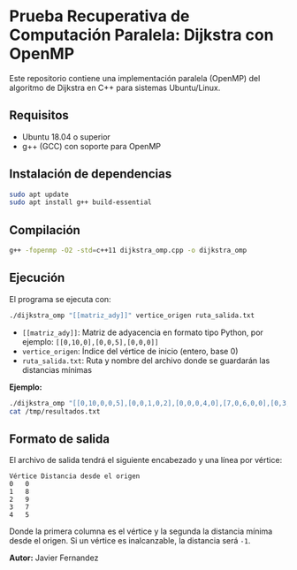 # Prueba Recuperativa de Computación Paralela: Dijkstra con OpenMP

Este repositorio contiene una implementación paralela (OpenMP) del algoritmo de Dijkstra en C++ para sistemas Ubuntu/Linux.

## Requisitos

- Ubuntu 18.04 o superior
- g++ (GCC) con soporte para OpenMP

## Instalación de dependencias

```sh
sudo apt update
sudo apt install g++ build-essential
```

## Compilación

```sh
g++ -fopenmp -O2 -std=c++11 dijkstra_omp.cpp -o dijkstra_omp
```

## Ejecución

El programa se ejecuta con:

```sh
./dijkstra_omp "[[matriz_ady]]" vertice_origen ruta_salida.txt
```

- `[[matriz_ady]]`: Matriz de adyacencia en formato tipo Python, por ejemplo: `[[0,10,0],[0,0,5],[0,0,0]]`
- `vertice_origen`: Índice del vértice de inicio (entero, base 0)
- `ruta_salida.txt`: Ruta y nombre del archivo donde se guardarán las distancias mínimas

**Ejemplo:**

```sh
./dijkstra_omp "[[0,10,0,0,5],[0,0,1,0,2],[0,0,0,4,0],[7,0,6,0,0],[0,3,9,2,0]]" 0 /tmp/resultados.txt
cat /tmp/resultados.txt
```

## Formato de salida

El archivo de salida tendrá el siguiente encabezado y una línea por vértice:

```
Vértice	Distancia desde el origen
0	0
1	8
2	9
3	7
4	5
```

Donde la primera columna es el vértice y la segunda la distancia mínima desde el origen. Si un vértice es inalcanzable, la distancia será `-1`.

**Autor:** Javier Fernandez
